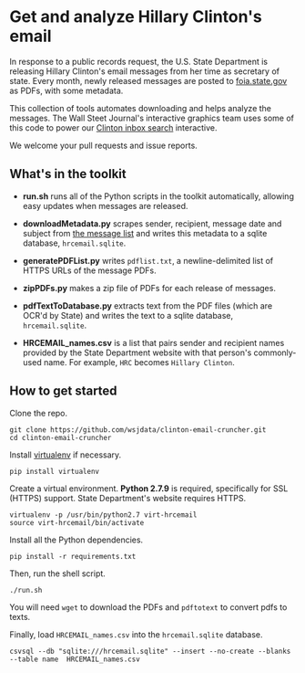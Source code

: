 # Get and analyze Hillary Clinton's email

In response to a public records request, the U.S. State Department is releasing Hillary Clinton's email messages from her time as secretary of state. Every month, newly released messages are posted to [foia.state.gov](https://foia.state.gov/) as PDFs, with some metadata.

This collection of tools automates downloading and helps analyze the messages. The Wall Steet Journal's interactive graphics team uses some of this code to power our [Clinton inbox search](http://graphics.wsj.com/hillary-clinton-email-documents/) interactive.

We welcome your pull requests and issue reports.

## What's in the toolkit
* **run.sh** runs all of the Python scripts in the toolkit automatically, allowing easy updates when messages are released.

* **downloadMetadata.py** scrapes sender, recipient, message date and subject from [the message list](https://foia.state.gov/Search/Results.aspx?collection=Clinton_Email) and writes this metadata to a sqlite database, `hrcemail.sqlite`.
* **generatePDFList.py** writes `pdflist.txt`, a newline-delimited list of HTTPS URLs of the message PDFs.
* **zipPDFs.py** makes a zip file of PDFs for each release of messages.
* **pdfTextToDatabase.py** extracts text from the PDF files (which are OCR'd by State) and writes the text to a sqlite database, `hrcemail.sqlite`.

* **HRCEMAIL_names.csv** is a list that pairs sender and recipient names provided by the State Department website with that person's commonly-used name. For example, `HRC` becomes `Hillary Clinton`.

## How to get started

Clone the repo.
```
git clone https://github.com/wsjdata/clinton-email-cruncher.git
cd clinton-email-cruncher
```
Install [virtualenv](http://docs.python-guide.org/en/latest/dev/virtualenvs/) if necessary.
```
pip install virtualenv
```

Create a virtual environment. **Python 2.7.9** is required, specifically for SSL (HTTPS) support. State Department's website requires HTTPS.
```
virtualenv -p /usr/bin/python2.7 virt-hrcemail
source virt-hrcemail/bin/activate
```

Install all the Python dependencies. 
```
pip install -r requirements.txt
```

Then, run the shell script.

```
./run.sh
```

You will need `wget` to download the PDFs and `pdftotext` to convert pdfs to texts.

Finally, load `HRCEMAIL_names.csv` into the `hrcemail.sqlite` database.
```
csvsql --db "sqlite:///hrcemail.sqlite" --insert --no-create --blanks --table name  HRCEMAIL_names.csv 
```
